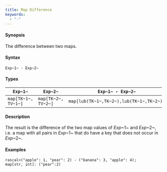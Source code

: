 ```yaml
---
title: Map Difference
keywords:
  - "-"
---
```


#### Synopsis

The difference between two maps.

#### Syntax

`Exp~1~ - Exp~2~`

#### Types


| `Exp~1~`             |  `Exp~2~`             | `Exp~1~ - Exp~2~`                             |
| --- | --- | --- |
| `map[TK~1~, TV~1~]` |  `map[TK~2~, TV~2~]` | `map[lub(TK~1~,TK~2~),lub(TK~1~,TK~2~)]`   |


#### Description

The result is the difference of the two map values of _Exp_~1~ and _Exp_~2~,
i.e. a map with all pairs in _Exp_~1~ that do have a key that does not occur in _Exp_~2~.

#### Examples


```rascal-shell 
rascal>("apple": 1, "pear": 2) - ("banana": 3, "apple": 4);
map[str, int]: ("pear":2)
```


